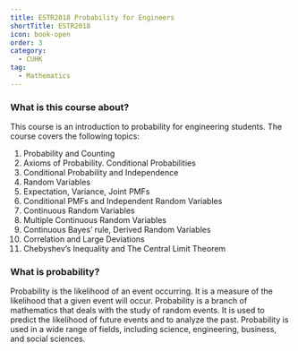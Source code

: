 ```yaml
---
title: ESTR2018 Probability for Engineers
shortTitle: ESTR2018
icon: book-open
order: 3
category:
  - CUHK
tag:
  - Mathematics
---
```



### What is this course about?

This course is an introduction to probability for engineering students. The course covers the following topics:

1. Probability and Counting
2. Axioms of Probability. Conditional Probabilities
3. Conditional Probability and Independence
4. Random Variables
5. Expectation, Variance, Joint PMFs
6. Conditional PMFs and Independent Random Variables
7. Continuous Random Variables
8. Multiple Continuous Random Variables
9. Continuous Bayes’ rule, Derived Random Variables
10. Correlation and Large Deviations
11. Chebyshev’s Inequality and The Central Limit Theorem

### What is probability?

Probability is the likelihood of an event occurring. It is a measure of the likelihood that a given event will occur. Probability is a branch of mathematics that deals with the study of random events. It is used to predict the likelihood of future events and to analyze the past. Probability is used in a wide range of fields, including science, engineering, business, and social sciences.